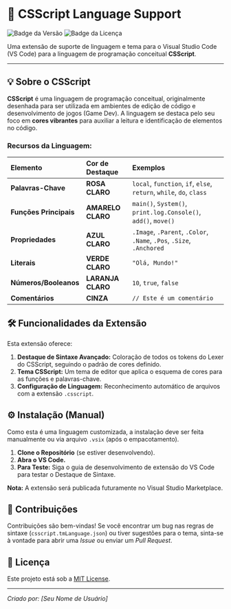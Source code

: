 # 🎨 CSScript Language Support

![Badge da Versão](https://img.shields.io/badge/version-0.0.1-blue)
![Badge da Licença](https://img.shields.io/github/license/SeuUsuario/csscript-vscode-extension)

Uma extensão de suporte de linguagem e tema para o Visual Studio Code (VS Code) para a linguagem de programação conceitual **CSScript**.

---

## 💡 Sobre o CSScript

**CSScript** é uma linguagem de programação conceitual, originalmente desenhada para ser utilizada em ambientes de edição de código e desenvolvimento de jogos (Game Dev). A linguagem se destaca pelo seu foco em **cores vibrantes** para auxiliar a leitura e identificação de elementos no código.

### Recursos da Linguagem:

| Elemento | Cor de Destaque | Exemplos |
| :--- | :--- | :--- |
| **Palavras-Chave** | **ROSA CLARO** | `local`, `function`, `if`, `else`, `return`, `while`, `do`, `class` |
| **Funções Principais** | **AMARELO CLARO** | `main()`, `System()`, `print.log.Console()`, `add()`, `move()` |
| **Propriedades** | **AZUL CLARO** | `.Image`, `.Parent`, `.Color`, `.Name`, `.Pos`, `.Size`, `.Anchored` |
| **Literais** | **VERDE CLARO** | `"Olá, Mundo!"` |
| **Números/Booleanos** | **LARANJA CLARO** | `10`, `true`, `false` |
| **Comentários** | **CINZA** | `// Este é um comentário` |

## 🛠️ Funcionalidades da Extensão

Esta extensão oferece:

1.  **Destaque de Sintaxe Avançado:** Coloração de todos os tokens do Lexer do CSScript, seguindo o padrão de cores definido.
2.  **Tema CSScript:** Um tema de editor que aplica o esquema de cores para as funções e palavras-chave.
3.  **Configuração de Linguagem:** Reconhecimento automático de arquivos com a extensão `.csscript`.

## ⚙️ Instalação (Manual)

Como esta é uma linguagem customizada, a instalação deve ser feita manualmente ou via arquivo `.vsix` (após o empacotamento).

1.  **Clone o Repositório** (se estiver desenvolvendo).
2.  **Abra o VS Code.**
3.  **Para Teste:** Siga o guia de desenvolvimento de extensão do VS Code para testar o Destaque de Sintaxe.

**Nota:** A extensão será publicada futuramente no Visual Studio Marketplace.

## 🤝 Contribuições

Contribuições são bem-vindas! Se você encontrar um bug nas regras de sintaxe (`csscript.tmLanguage.json`) ou tiver sugestões para o tema, sinta-se à vontade para abrir uma *Issue* ou enviar um *Pull Request*.

## 📝 Licença

Este projeto está sob a [MIT License](LICENSE).

---
*Criado por: [Seu Nome de Usuário]*
